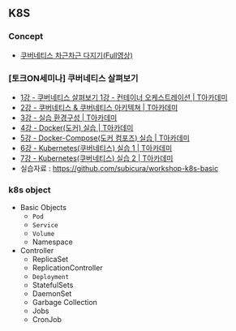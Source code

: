 ## K8S
### Concept
* [쿠버네티스 차근차근 다지기(Full영상)](https://www.youtube.com/watch?v=l42GttmnnZ4)

### [토크ON세미나] 쿠버네티스 살펴보기
* [1강 - 쿠버네티스 살펴보기 1강 - 컨테이너 오케스트레이션 | T아카데미](https://www.youtube.com/watch?v=WxzWXqTNdlw)
* [2강 - 쿠버네티스 & 쿠버네티스 아키텍쳐 | T아카데미](https://www.youtube.com/watch?v=xZ3tcFvbUGc)
* [3강 - 실습 환경구성 | T아카데미](youtube.com/watch?v=4GQRysL1Cc8)
* [4강 - Docker(도커) 실습 | T아카데미](https://www.youtube.com/watch?v=4T6wKk_ZWCM)
* [5강 - Docker-Compose(도커 컴포즈) 실습 | T아카데미](https://www.youtube.com/watch?v=mMfyyUbwtBE)
* [6강 - Kubernetes(쿠버네티스) 실습 1 | T아카데미](https://www.youtube.com/watch?v=G0-VoHbunks)
* [7강 - Kubernetes(쿠버네티스) 실습 2 | T아카데미](https://www.youtube.com/watch?v=v6TUgqfV3Fo)
* 실습자료 : https://github.com/subicura/workshop-k8s-basic
### k8s object
* Basic Objects
  * ``Pod``
  * ``Service``
  * ``Volume``
  * Namespace
* Controller
  * ReplicaSet
  * ReplicationController
  * ``Deployment``
  * StatefulSets
  * DaemonSet
  * Garbage Collection
  * Jobs
  * CronJob
